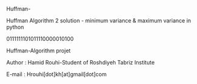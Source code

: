 Huffman-

Huffman Algorithm 2 solution - minimum variance &amp; maximum variance in python

0111111101011110000010100

 Huffman-Algorithm projet 
 
Author : Hamid Rouhi-Student of Roshdiyeh Tabriz Institute

E-mail : Hrouhi[dot]kh[at]gmail[dot]com

